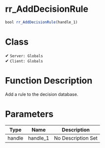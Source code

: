 # rr_AddDecisionRule
```js
bool rr_AddDecisionRule(handle_1)
```
# Class
✔ `Server: Globals`  
✔ `Client: Globals`  

# Function Description
Add a rule to the decision database.
# Parameters
Type|Name|Description
--|--|--
handle|handle_1|No Description Set
